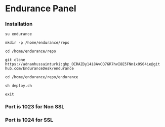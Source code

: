 # Endurance Panel

### Installation

`su endurance`

`mkdir -p /home/endurance/repo`

`cd /home/endurance/repo`

`git clone https://adnanhussainturki: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@github.com/EnduranceDesk/endurance`

`cd /home/endurance/repo/endurance`

`sh deploy.sh`

`exit`


### Port is 1023 for Non SSL
### Port is 1024 for SSL
